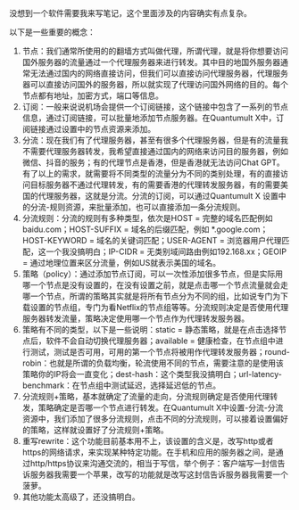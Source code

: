 没想到一个软件需要我来写笔记，这个里面涉及的内容确实有点复杂。

以下是一些重要的概念：
1. 节点：我们通常所使用的的翻墙方式叫做代理，所谓代理，就是将你想要访问国外服务器的流量通过一个代理服务器来进行转发。其中目的地国外服务器通常无法通过国内的网络直接访问，但我们可以直接访问代理服务器，代理服务器可以直接访问国外的服务器，所以就实现了代理访问国外网络的目的。每个节点都有地址，加密方式，端口等信息。
2. 订阅：一般来说说机场会提供一个订阅链接，这个链接中包含了一系列的节点信息，通过订阅链接，可以批量地添加节点服务器。在Quantumult X中，订阅链接通过设置中的节点资源来添加。
3. 分流：现在我们有了代理服务器，甚至有很多个代理服务器，但是有的流量我不需要代理服务器转发，我希望直接通过国内的网络来访问目的服务器，例如微信、抖音的服务；有的代理节点是香港，但是香港就无法访问Chat GPT。有了以上的需求，就需要将不同类型的流量分为不同的类别处理，有的直接访问目标服务器不通过代理转发，有的需要香港的代理转发服务器，有的需要美国的代理服务器，这就是分流。分流的订阅，可以通过Quantumult X 设置中的分流-规则资源，来批量添加，也可以直接添加一条分流规则。
4. 分流规则：分流的规则有多种类型，依次是HOST = 完整的域名匹配例如 baidu.com；HOST-SUFFIX = 域名的后缀匹配，例如 *.google.com；HOST-KEYWORD = 域名的关键词匹配；USER-AGENT = 浏览器用户代理匹配，这一个我没搞明白；IP-CIDR = 无类别域间路由例如192.168.xx；GEOIP = 通过地理位置来区分流量，例如US就表示美国的域名。
5. 策略（policy）：通过添加节点订阅，可以一次性添加很多节点，但是实际用哪一个节点是没有设置的，在没有设置之前，就是点击哪一个节点流量就会走哪一个节点，所谓的策略其实就是将所有节点分为不同的组，比如说专门为下载设置的节点组，专门为看Netflix的节点组等等。分流规则决定是否使用代理服务器转发流量，策略决定使用哪一个节点作为代理转发服务器。
6. 策略有不同的类型，以下是一些说明：static = 静态策略，就是在点击选择节点后，软件不会自动切换代理服务器；available = 健康检查，在节点组中进行测试，测试是否可用，可用的第一个节点将被用作代理转发服务器；round-robin：也就是所谓的负载均衡，轮流使用不同的节点，需要注意的是使用该策略你的IP将会一直变化；dest-hash：这个类型我没搞明白；url-latency-benchmark：在节点组中测试延迟，选择延迟低的节点。
7. 分流规则+策略，基本就确定了流量的走向，分流规则确定是否使用代理转发，策略确定是否哪一个节点进行转发。在Quantumult X中设置-分流-分流资源中，我们添加了很多分流规则，点击不同的分流规则，可以接着设置偏好的策略，这样就设置好了分流规则+策略。
8. 重写rewrite：这个功能目前基本用不上，该设置的含义是，改写http或者https的网络请求，来实现某种特定功能。在手机和应用的服务器之间，是通过http/https协议来沟通交流的，相当于写信，举个例子：客户端写一封信告诉服务器我需要一个苹果，改写的功能就是改写这封信告诉服务器我需要一个菠萝。
9. 其他功能太高级了，还没搞明白。
